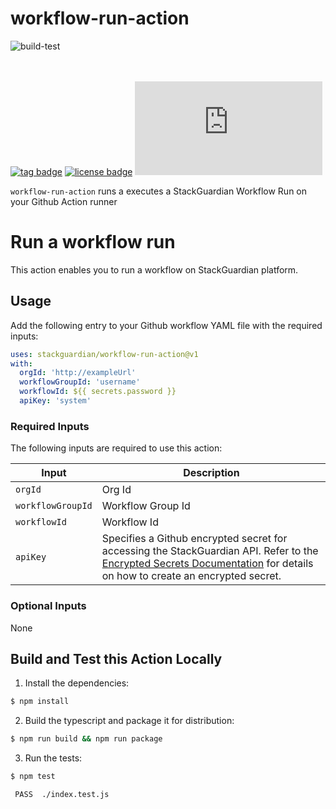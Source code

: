 # workflow-run-action

![build-test](https://github.com/StackGuardian/workflow-run-action/actions/workflows/test.yml/badge.svg)
<!-- ![workflow-run-action Test](https://github.com/<OWNER>/<REPOSITORY>/actions/workflows/<WORKFLOW_FILE>/badge.svg) -->
<br><br>
[![tag badge](https://img.shields.io/github/v/tag/redhat-actions/oc-installer)](https://github.com/StackGuardian/workflow-run-action/tags)
[![license badge](https://img.shields.io/github/license/StackGuardian/workflow-run-action)](./LICENSE)
[![size badge](https://img.shields.io/github/size/StackGuardian/workflow-run-action/dist/index.js)](./dist)

`workflow-run-action` runs a executes a StackGuardian Workflow Run on your Github Action runner

# Run a workflow run

This action enables you to run a workflow on StackGuardian platform.

## Usage

Add the following entry to your Github workflow YAML file with the required inputs: 

```yaml
uses: stackguardian/workflow-run-action@v1
with:
  orgId: 'http://exampleUrl'
  workflowGroupId: 'username'
  workflowId: ${{ secrets.password }}
  apiKey: 'system'
```

### Required Inputs
The following inputs are required to use this action:

| Input | Description |
| --- | --- |
| `orgId` | Org Id |
| `workflowGroupId` | Workflow Group Id |
| `workflowId` | Workflow Id |
| `apiKey` | Specifies a Github encrypted secret for accessing the StackGuardian API. Refer to the [Encrypted Secrets Documentation](https://docs.github.com/en/actions/reference/encrypted-secrets) for details on how to create an encrypted secret. |

### Optional Inputs
None

## Build and Test this Action Locally

1. Install the dependencies:  
```bash
$ npm install
```

2. Build the typescript and package it for distribution:
```bash
$ npm run build && npm run package
```

3. Run the tests:
```bash
$ npm test

 PASS  ./index.test.js

